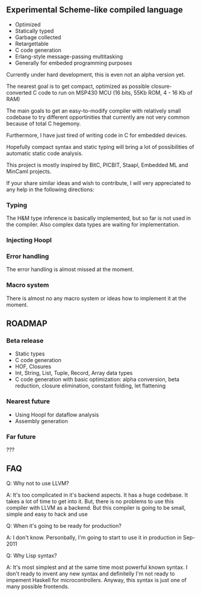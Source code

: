 
Experimental Scheme-like compiled language 
------------------------------------------

  - Optimized
  - Statically typed
  - Garbage collected
  - Retargettable
  - C code generation
  - Erlang-style message-passing multitasking
  - Generally for embeded programming purposes

Currently under hard development, this is even not an alpha version yet.

The nearest goal is to get compact, optimized as possible closure-converted
C code to run on MSP430 MCU (16 bits, 55Kb ROM, 4 - 16 Kb of RAM)

The main goals to get an easy-to-modify compiler with relatively small codebase
to try different opportinities that currently are not very common because of total
C hegemony. 

Furthermore, I have just tired of writing code in C for embedded devices.

Hopefully compact syntax and static typing will bring a lot of possibilities 
of automatic static code analysis.

This project is mostly inspired by BitC, PICBIT, Staapl, Embedded ML and MinCaml
projects.

If your share similar ideas and wish to contribute, I will very appreciated to any help 
in the following directions:

### Typing ###

The H&M type inference is basically implemented, but so far is not used in the compiler.
Also complex data types are waiting for implementation.

### Injecting Hoopl ###

### Error handling ###

The error handling is almost missed at the moment.

### Macro system ###

There is almost no any macro system or ideas how to implement it at the moment.


ROADMAP
-------

### Beta release ###

  - Static types
  - C code generation
  - HOF, Closures
  - Int, String, List, Tuple, Record, Array data types
  - C code generation with basic optimization: alpha conversion, 
    beta reduction, closure elimination, constant folding, let flattening

### Nearest future ###

  - Using Hoopl for dataflow analysis 
  - Assembly generation

### Far future ###

???


FAQ
---


Q: Why not to use LLVM?

A: It's too complicated in it's backend aspects. It has a huge codebase. It takes a lot of time to get into it.
   But, there is no problems to use this compiler with LLVM as a backend. But this compiler is going to be
   small, simple and easy to hack and use

Q: When it's going to be ready for production?

A: I don't know. Personbally, I'm going to start to use it in production in Sep-2011


Q: Why Lisp syntax?

A: It's most simplest and at the same time most powerful known syntax. I don't ready to invent 
   any new syntax and definitelly I'm not ready to impement Haskell for microcontrollers. Anyway,
   this syntax is just one of many possible frontends.



